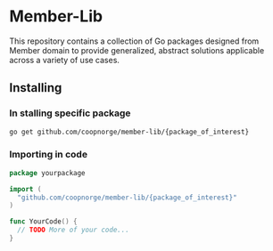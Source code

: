 # Member-Lib

This repository contains a collection of Go packages designed from Member domain to provide generalized,
abstract solutions applicable across a variety of use cases.

## Installing

### In stalling specific package

```bash
go get github.com/coopnorge/member-lib/{package_of_interest}
```

### Importing in code

```go
package yourpackage

import (
  "github.com/coopnorge/member-lib/{package_of_interest}"
)

func YourCode() {
  // TODO More of your code...
}
```
